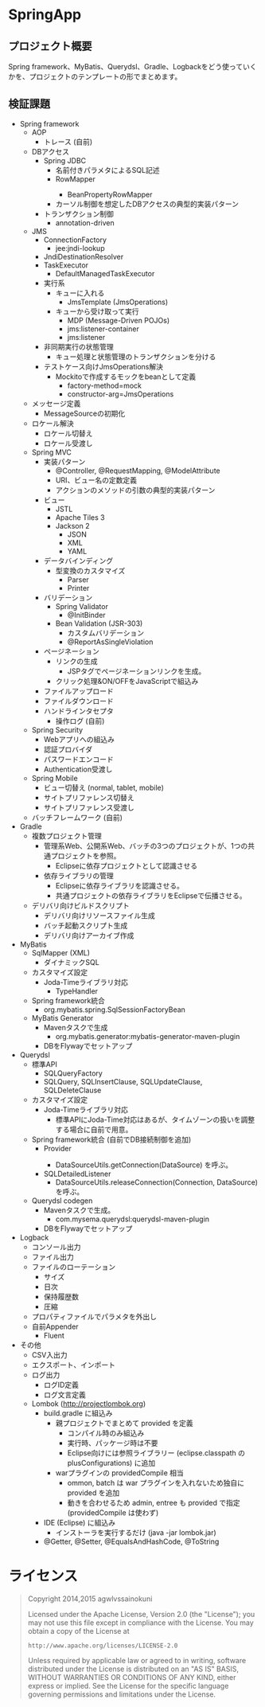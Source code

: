 SpringApp
=========

プロジェクト概要
----------------
Spring framework、MyBatis、Querydsl、Gradle、Logbackをどう使っていくかを、プロジェクトのテンプレートの形でまとめます。

検証課題
--------
*	Spring framework
	*	AOP
		*	トレース (自前)
	*	DBアクセス
		*	Spring JDBC
			*	名前付きパラメタによるSQL記述
			*	RowMapper<T>
				*	BeanPropertyRowMapper<T>
			*	カーソル制御を想定したDBアクセスの典型的実装パターン
		*	トランザクション制御
			*	annotation-driven
	*	JMS
		*	ConnectionFactory
			*	jee:jndi-lookup
		*	JndiDestinationResolver
		*	TaskExecutor
			*	DefaultManagedTaskExecutor
		*	実行系
			*	キューに入れる
				*	JmsTemplate (JmsOperations)
			*	キューから受け取って実行
				*	MDP (Message-Driven POJOs)
				*	jms:listener-container
				*	jms:listener
		*	非同期実行の状態管理
			*	キュー処理と状態管理のトランザクションを分ける
		*	テストケース向けJmsOperations解決
			*	Mockitoで作成するモックをbeanとして定義
				*	factory-method=mock
				*	constructor-arg=JmsOperations
	*	メッセージ定義
		*	MessageSourceの初期化
	*	ロケール解決
		*	ロケール切替え
		*	ロケール受渡し
	*	Spring MVC
		*	実装パターン
			*	@Controller, @RequestMapping, @ModelAttribute
			*	URI、ビュー名の定数定義
			*	アクションのメソッドの引数の典型的実装パターン
		*	ビュー
			*	JSTL
			*	Apache Tiles 3
			*	Jackson 2
				*	JSON
				*	XML
				*	YAML
		*	データバインディング
			*	型変換のカスタマイズ
				*	Parser
				*	Printer
		*	バリデーション
			*	Spring Validator
				*	@InitBinder
			*	Bean Validation (JSR-303)
				*	カスタムバリデーション
				*	@ReportAsSingleViolation
		*	ページネーション
			*	リンクの生成
				*	JSPタグでページネーションリンクを生成。
			*	クリック処理&ON/OFFをJavaScriptで組込み
		*	ファイルアップロード
		*	ファイルダウンロード
		*	ハンドラインタセプタ
			*	操作ログ (自前)
	*	Spring Security
		*	Webアプリへの組込み
		*	認証プロバイダ
		*	パスワードエンコード
		*	Authentication受渡し
	*	Spring Mobile
		*	ビュー切替え (normal, tablet, mobile)
		*	サイトプリファレンス切替え
		*	サイトプリファレンス受渡し
	*	バッチフレームワーク (自前)
*	Gradle
	*	複数プロジェクト管理
		*	管理系Web、公開系Web、バッチの3つのプロジェクトが、1つの共通プロジェクトを参照。
			*	Eclipseに依存プロジェクトとして認識させる
		*	依存ライブラリの管理
			*	Eclipseに依存ライブラリを認識させる。
			*	共通プロジェクトの依存ライブラリをEclipseで伝播させる。
	*	デリバリ向けビルドスクリプト
		*	デリバリ向けリソースファイル生成
		*	バッチ起動スクリプト生成
		*	デリバリ向けアーカイブ作成
*	MyBatis
	*	SqlMapper (XML)
		*	ダイナミックSQL
	*	カスタマイズ設定
		*	Joda-Timeライブラリ対応
			*	TypeHandler
	*	Spring framework統合
		*	org.mybatis.spring.SqlSessionFactoryBean
	*	MyBatis Generator
		*	Mavenタスクで生成
			*	org.mybatis.generator:mybatis-generator-maven-plugin
		*	DBをFlywayでセットアップ
*	Querydsl
	*	標準API
		*	SQLQueryFactory
		*	SQLQuery, SQLInsertClause, SQLUpdateClause, SQLDeleteClause
	*	カスタマイズ設定
		*	Joda-Timeライブラリ対応
			*	標準APIにJoda-Time対応はあるが、タイムゾーンの扱いを調整する場合に自前で用意。
	*	Spring framework統合 (自前でDB接続制御を追加)
		*	Provider<Connection>
			*	DataSourceUtils.getConnection(DataSource) を呼ぶ。
		*	SQLDetailedListener
			*	DataSourceUtils.releaseConnection(Connection, DataSource) を呼ぶ。
	*	Querydsl codegen
		*	Mavenタスクで生成。
			*	com.mysema.querydsl:querydsl-maven-plugin
		*	DBをFlywayでセットアップ
*	Logback
	*	コンソール出力
	*	ファイル出力
	*	ファイルのローテーション
		*	サイズ
		*	日次
		*	保持履歴数
		*	圧縮
	*	プロパティファイルでパラメタを外出し
	*	自前Appender
		*	Fluent
*	その他
	*	CSV入出力
	*	エクスポート、インポート
	*	ログ出力
		*	ログID定義
		*	ログ文言定義
	*	Lombok (http://projectlombok.org)
		*	build.gradle に組込み
			*	親プロジェクトでまとめて provided を定義
				*	コンパイル時のみ組込み
				*	実行時、パッケージ時は不要
				*	Eclipse向けには参照ライブラリー (eclipse.classpath の plusConfigurations) に追加
			*	warプラグインの providedCompile 相当
				*	ommon, batch は war プラグインを入れないため独自に provided を追加
				*	動きを合わせるため admin, entree も provided で指定 (providedCompile は使わず)
		*	IDE (Eclipse) に組込み
			*	インストーラを実行するだけ (java -jar lombok.jar)
		*	@Getter, @Setter, @EqualsAndHashCode, @ToString

ライセンス
==========
> Copyright 2014,2015 agwlvssainokuni
>
> Licensed under the Apache License, Version 2.0 (the "License");
> you may not use this file except in compliance with the License.
> You may obtain a copy of the License at
>
>     http://www.apache.org/licenses/LICENSE-2.0
>
> Unless required by applicable law or agreed to in writing, software
> distributed under the License is distributed on an "AS IS" BASIS,
> WITHOUT WARRANTIES OR CONDITIONS OF ANY KIND, either express or implied.
> See the License for the specific language governing permissions and
> limitations under the License.
